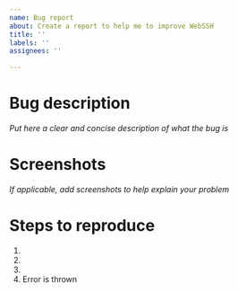 ```yaml
---
name: Bug report
about: Create a report to help me to improve WebSSH
title: ''
labels: ''
assignees: ''

---
```


# Bug description
_Put here a clear and concise description of what the bug is_

# Screenshots
_If applicable, add screenshots to help explain your problem_

# Steps to reproduce
1. 
2. 
3. 
4. Error is thrown

